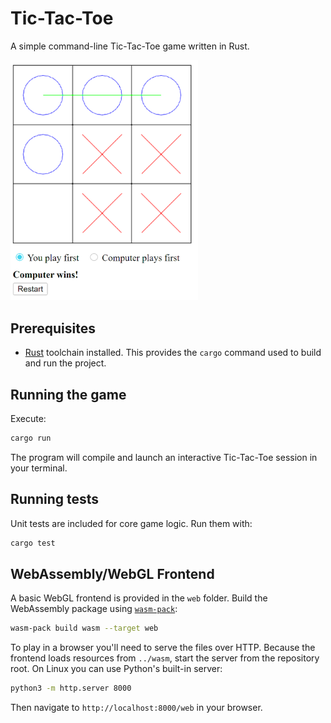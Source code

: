 # Tic-Tac-Toe

A simple command-line Tic-Tac-Toe game written in Rust.

<img src="./tic-tao-toe.png" width="300"/>

## Prerequisites

- [Rust](https://www.rust-lang.org/tools/install) toolchain installed. This provides the `cargo` command used to build and run the project.

## Running the game

Execute:

```bash
cargo run
```

The program will compile and launch an interactive Tic-Tac-Toe session in your terminal.

## Running tests

Unit tests are included for core game logic. Run them with:

```bash
cargo test
```


## WebAssembly/WebGL Frontend

A basic WebGL frontend is provided in the `web` folder. Build the WebAssembly package using [`wasm-pack`](https://github.com/rustwasm/wasm-pack):

```bash
wasm-pack build wasm --target web
```

To play in a browser you'll need to serve the files over HTTP. Because the
frontend loads resources from `../wasm`, start the server from the repository
root. On Linux you can use Python's built-in server:

```bash
python3 -m http.server 8000
```

Then navigate to `http://localhost:8000/web` in your browser.
